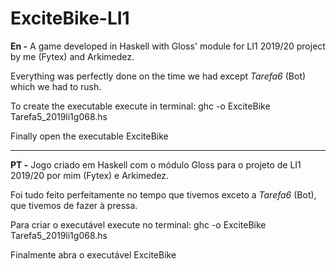# ExciteBike-LI1


**En -** A game developed in Haskell with Gloss' module for LI1 2019/20 project by me (Fytex) and Arkimedez.

Everything was perfectly done on the time we had except *Tarefa6* (Bot) which we had to rush.

To create the executable execute in terminal: ghc -o ExciteBike Tarefa5_2019li1g068.hs

Finally open the executable ExciteBike



-------------------------------------------------------------------------------------------------------------



**PT -** Jogo criado em Haskell com o módulo Gloss para o projeto de LI1 2019/20 por mim (Fytex) e Arkimedez.

Foi tudo feito perfeitamente no tempo que tivemos exceto a *Tarefa6* (Bot), que tivemos de fazer à pressa.

Para criar o executável execute no terminal: ghc -o ExciteBike Tarefa5_2019li1g068.hs

Finalmente abra o executável ExciteBike

<Remove this Line>
